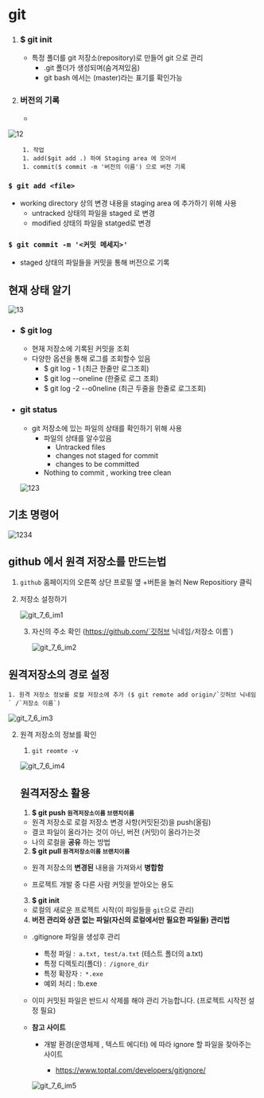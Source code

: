 # git

1. ### $ git init

   * 특정 폴더를  git 저장소(repository)로 만들어 git 으로 관리
     * .git 폴더가 생성되며(숨겨져있음)
     * git bash 에서는 (master)라는 표기를 확인가능

2. ### 버전의 기록

   *  

![12](git_1.assets/12.png)

		1. 작업
		1. add($git add .) 하여 Staging area 에 모아서 
		1. commit($ commit -m '버전의 이름') 으로 버전 기록



### `$ git add <file>`

* working directory 상의 변경 내용을 staging area 에 추가하기 위해 사용
  * untracked 상태의 파일을 staged 로 변경
  * modified 상태의 파일을 statged로 변경

### `$ git commit -m '<커밋 메세지>'`

* staged 상태의 파일들을 커밋을 통해 버전으로 기록



## 현재 상태 알기

![13](git_1.assets/13.png)

* ### $ git log

  * 현재 저장소에 기록된 커밋을 조회
  * 다양한 옵션을 통해 로그를 조회할수 있음
    *  $ git log - 1 (최근 한줄만 로그조회)
    *  $ git log --oneline (한줄로 로그 조회)
    * $ git log -2 --o0neline (최근 두줄을 한줄로 로그조회)

* ### git status

  * git 저장소에 있는 파일의 상태를 확인하기 위해 사용
    * 파일의 상태를 알수있음
      * Untracked files
      * changes not staged for commit
      * changes to be committed
    * Nothing to commit , working tree clean

  ![123](git_1.assets/123.png)

## 기초 명령어

![1234](git_1.assets/1234.png)









## github 에서 원격 저장소를 만드는법

1. `github` 홈페이지의 오른쪽 상단 프로필 옆 +버튼을 눌러 New Repositiory 클릭

2. 저장소 설정하기

   ![git_7_6_im1](git_1.assets/git_7_6_im1.png)  

   3. 자신의 주소 확인 (https://github.com/`깃허브 닉네임`/`저장소 이름`)

      ![git_7_6_im2](git_1.assets/git_7_6_im2-16570940812131.png)





## 원격저장소의 경로 설정

 	1. 원격 저장소 정보를 로컬 저장소에 추가 ($ git remote add origin/`깃허브 닉네임` /`저장소 이름`)	

![git_7_6_im3](git_1.assets/git_7_6_im3.png)

2. 원격 저장소의 정보를 확인

   1. `git reomte -v`

   ![git_7_6_im4](git_1.assets/git_7_6_im4.png)

   
   
   ## 원격저장소 활용
   
   1.  **$ git push `원격저장소이름`  `브랜치이름`**
   
      * 원격 저장소로 로컬 저장소 변경 사항(커밋된것)을 push(올림)
      * 결코 파일이 올라가는 것이 아닌, 버전 (커밋)이 올라가는것
      * 나의 로컬을 **공유** 하는 방법
   
      
   
   2.   **$ git pull `원격저장소이름`  `브랜치이름`**
   
      * 원격 저장소의 **변경된** 내용을 가져와서 **병합함**
   
      * 프로젝트 개발 중 다른 사람 커밋을 받아오는 용도
   
        
   
   3.   **$ git init**
   
      * 로컬의 새로운 프로젝트 시작(이 파일들을 `git`으로 관리)
   
        
   
   4.  **버전 관리와 상관 없는 파일(자신의 로컬에서만 필요한 파일들) 관리법**
   
      * .gitignore 파일을 생성후 관리
   
        * 특정 파일 :` a.txt, test/a.txt` (테스트 폴더의 a.txt)
        * 특정 디렉토리(폴더) :` /ignore_dir`
        * 특정 확장자 :` *.exe` 
        * 예외 처리 : !b.exe
   
      * 이미 커밋된 파일은 반드시 삭제를 해야 관리 가능합니다. (프로젝트 시작전 설정 필요)
   
        
   
      * **참고 사이트**
   
        * 개발 환경(운영체제 , 텍스트 에디터) 에 따라 ignore 할 파일을 찾아주는 사이트 
   
          * https://www.toptal.com/developers/gitignore/
   
          
   
        ![git_7_6_im5](git_1.assets/git_7_6_im5.png)

​		   



